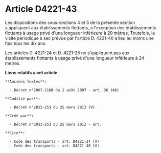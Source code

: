 # Article D4221-43

Les dispositions des sous-sections 4 et 5 de la présente section s'appliquent aux établissements flottants, à l'exception des
établissements flottants à usage privé d'une longueur inférieure à 20 mètres. Toutefois, la visite périodique à sec prévue
par l'article D. 4221-40 a lieu au moins une fois tous les dix ans. 

Les articles D. 4221-24 et D. 4221-25 ne s'appliquent pas aux établissements flottants à usage privé d'une longueur
inférieure à 24 mètres.

**Liens relatifs à cet article**

	**Anciens textes**:

	  - Décret n°2007-1168 du 2 août 2007 - art. 36 (Ab)

	**Codifié par**:

	  - Décret n°2013-253 du 25 mars 2013 (V)

	**Créé par**:

	  - Décret n°2013-253 du 25 mars 2013 - art.

	**Cite**:

	  - Code des transports - art. D4221-24 (V)
	  - Code des transports - art. D4221-40 (V)
